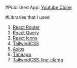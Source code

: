 #Published App: [Youtube Clone](https://astounding-gaufre-a5dd83.netlify.app/)

#Libraries that I used
1. [React Router](https://reactrouter.com/en/main)
2. [React Query](https://tanstack.com/query/v4)
3. [React Icons](https://react-icons.github.io/react-icons/)
4. [TailwindCSS](https://tailwindcss.com/docs/installation)
5. [Axios](https://github.com/axios/axios)
6. [Timeago](https://github.com/hustcc/timeago.js/)
7. [TailwindCSS-line-clamp](https://github.com/tailwindlabs/tailwindcss-line-clamp)

